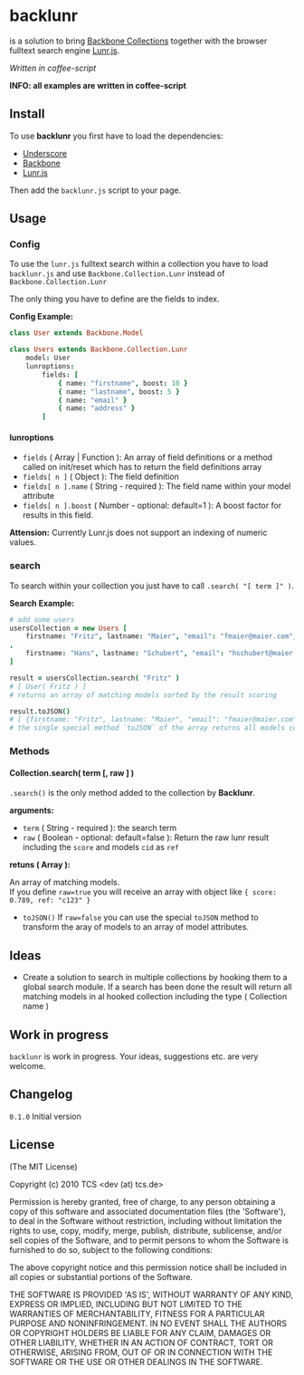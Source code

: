 backlunr
===========

is a solution to bring [Backbone Collections](http://documentcloud.github.com/backbone/#Collection) together with the browser fulltext search engine [Lunr.js](http://lunrjs.com/).

*Written in coffee-script*

**INFO: all examples are written in coffee-script**


## Install

To use **backlunr** you first have to load the dependencies:
- [Underscore](http://documentcloud.github.com/underscore) 
- [Backbone](http://documentcloud.github.com/backbone) 
- [Lunr.js](http://lunrjs.com/)

Then add the `backlunr.js` script to your page.

## Usage

### Config

To use the `lunr.js` fulltext search within a collection you have to load `backlunr.js` and use `Backbone.Collection.Lunr` instead of `Backbone.Collection.Lunr`

The only thing you have to define are the fields to index.

**Config Example:**

```coffee
class User extends Backbone.Model

class Users extends Backbone.Collection.Lunr
	model: User
	lunroptions: 
		fields: [
			{ name: "firstname", boost: 10 }
			{ name: "lastname", boost: 5 }
			{ name: "email" }
			{ name: "address" }
		]
```

#### lunroptions

* `fields` ( Array | Function ): An array of field definitions or a method called on init/reset which has to return the field definitions array
* `fields[ n ]` ( Object ): The field definition
* `fields[ n ].name` ( String - required ): The field name within your model attribute
* `fields[ n ].boost` ( Number - optional: default=1 ): A boost factor for results in this field.

**Attension:** Currently Lunr.js does not support an indexing of numeric values.

### search

To search within your collection you just have to call `.search( "[ term ]" )`.

**Search Example:**

```coffee
# add some users
usersCollection = new Users [
	firstname: "Fritz", lastname: "Maier", "email": "fmaier@maier.com", "address": "Teststreet 123"
, 
	firstname: "Hans", lastname: "Schubert", "email": "hschubert@maier.com", "address": "Checkway 987"
]

result = usersCollection.search( "Fritz" )
# [ User( Fritz ) ]
# returns an array of matching models sorted by the result scoring

result.toJSON()
# [ {firstname: "Fritz", lastname: "Maier", "email": "fmaier@maier.com", "address": "Teststreet 123"} ]
# the single special method `toJSON` of the array returns all models converted by `model.toJSON()`.
```

### Methods

#### Collection.search( term [, raw ] )

`.search()` is the only method added to the collection by **Backlunr**.

**arguments:**

* `term` ( String - required ): the search term
* `raw` ( Boolean - optional: default=false ): Return the raw lunr result including the `score` and models `cid` as `ref`

**retuns ( Array ):**

An array of matching models.  
If you define `raw=true` you will receive an array with object like `{ score: 0.789, ref: "c123" }`

* `toJSON()` If `raw=false` you can use the special `toJSON` method to transform the aray of models to an array of model attributes.

## Ideas

* Create a solution to search in multiple collections by hooking them to a global search module. If a search has been done the result will return all matching models in al hooked collection including the type ( Collection name )

## Work in progress

`backlunr` is work in progress. Your ideas, suggestions etc. are very welcome.

## Changelog

`0.1.0` Initial version

## License 

(The MIT License)

Copyright (c) 2010 TCS &lt;dev (at) tcs.de&gt;

Permission is hereby granted, free of charge, to any person obtaining
a copy of this software and associated documentation files (the
'Software'), to deal in the Software without restriction, including
without limitation the rights to use, copy, modify, merge, publish,
distribute, sublicense, and/or sell copies of the Software, and to
permit persons to whom the Software is furnished to do so, subject to
the following conditions:

The above copyright notice and this permission notice shall be
included in all copies or substantial portions of the Software.

THE SOFTWARE IS PROVIDED 'AS IS', WITHOUT WARRANTY OF ANY KIND,
EXPRESS OR IMPLIED, INCLUDING BUT NOT LIMITED TO THE WARRANTIES OF
MERCHANTABILITY, FITNESS FOR A PARTICULAR PURPOSE AND NONINFRINGEMENT.
IN NO EVENT SHALL THE AUTHORS OR COPYRIGHT HOLDERS BE LIABLE FOR ANY
CLAIM, DAMAGES OR OTHER LIABILITY, WHETHER IN AN ACTION OF CONTRACT,
TORT OR OTHERWISE, ARISING FROM, OUT OF OR IN CONNECTION WITH THE
SOFTWARE OR THE USE OR OTHER DEALINGS IN THE SOFTWARE.
